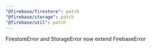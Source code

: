 ```yaml
---
"@firebase/firestore": patch
"@firebase/storage": patch
"@firebase/util": patch
---
```


FirestoreError and StorageError now extend FirebaseError
